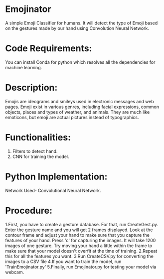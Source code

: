 # Emojinator
  A simple Emoji Classifier for humans. It will detect the type of Emoji based on the gestures made by our hand using Convolution Neural Network.

# Code Requirements: 
  You can install Conda for python which resolves all the dependencies for machine learning.

# Description:
  Emojis are ideograms and smileys used in electronic messages and web pages. Emoji exist in various genres, including facial expressions, common objects, places and types of weather, and animals. They are much like emoticons, but emoji are actual pictures instead of typographics.

# Functionalities:
  1. Filters to detect hand.
  2. CNN for training the model.

# Python Implementation:
  Network Used- Convolutional Neural Network.
  
# Procedure:
  1.First, you have to create a gesture database. For that, run CreateGest.py. Enter the gesture name and you will get 2 frames displayed. Look at the contour frame and adjust your hand to make sure that you capture the features of your hand. Press 'c' for capturing the images. It will take 1200 images of one gesture. Try moving your hand a little within the frame to make sure that your model doesn't overfit at the time of training.
  2.Repeat this for all the features you want.
  3.Run CreateCSV.py for converting the images to a CSV file
  4.If you want to train the model, run 'TrainEmojinator.py'
  5.Finally, run Emojinator.py for testing your model via webcam.
